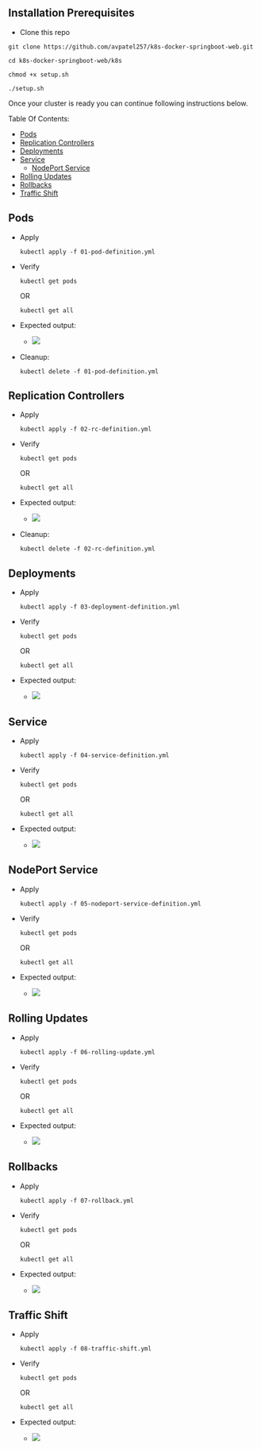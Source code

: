 Installation Prerequisites
---
- Clone this repo
```
git clone https://github.com/avpatel257/k8s-docker-springboot-web.git

```

```
cd k8s-docker-springboot-web/k8s

chmod +x setup.sh

./setup.sh
```


Once your cluster is ready you can continue following instructions below.

Table Of Contents:
* [Pods](#Pods)
* [Replication Controllers](#Replication-Controllers)
* [Deployments](#Deployments)
* [Service](#Service)
    * [NodePort Service](#NodePort-Service)
* [Rolling Updates](#Rolling-Updates)
* [Rollbacks](#Rollbacks)
* [Traffic Shift](#Traffic-Shift)


Pods
---
- Apply
    ```
    kubectl apply -f 01-pod-definition.yml
    ```

- Verify
    ```
    kubectl get pods
    ```
    OR
    ```
    kubectl get all
    ```

- Expected output:
    - ![](images/01.gif)



- Cleanup:
    ```
    kubectl delete -f 01-pod-definition.yml
    ```
Replication Controllers
---
- Apply
    ```
    kubectl apply -f 02-rc-definition.yml
    ```

- Verify
    ```
    kubectl get pods
    ```
    OR
    ```
    kubectl get all
    ```

- Expected output:
    - ![](images/02.gif)



- Cleanup:
    ```
    kubectl delete -f 02-rc-definition.yml
    ```

Deployments
---
- Apply
    ```
    kubectl apply -f 03-deployment-definition.yml
    ```

- Verify
    ```
    kubectl get pods
    ```
    OR
    ```
    kubectl get all
    ```

- Expected output:
    - ![](images/03.gif)



Service
---
- Apply
    ```
    kubectl apply -f 04-service-definition.yml
    ```

- Verify
    ```
    kubectl get pods
    ```
    OR
    ```
    kubectl get all
    ```

- Expected output:
    - ![](images/04.gif)


NodePort Service
---
- Apply
    ```
    kubectl apply -f 05-nodeport-service-definition.yml
    ```

- Verify
    ```
    kubectl get pods
    ```
    OR
    ```
    kubectl get all
    ```

- Expected output:
    - ![](images/05.gif)



Rolling Updates
---
- Apply
    ```
    kubectl apply -f 06-rolling-update.yml
    ```

- Verify
    ```
    kubectl get pods
    ```
    OR
    ```
    kubectl get all
    ```

- Expected output:
    - ![](images/06.gif)


Rollbacks
---
- Apply
    ```
    kubectl apply -f 07-rollback.yml
    ```

- Verify
    ```
    kubectl get pods
    ```
    OR
    ```
    kubectl get all
    ```

- Expected output:
    - ![](images/07.gif)


Traffic Shift
---
- Apply
    ```
    kubectl apply -f 08-traffic-shift.yml
    ```

- Verify
    ```
    kubectl get pods
    ```
    OR
    ```
    kubectl get all
    ```

- Expected output:
    - ![](images/08.gif)

